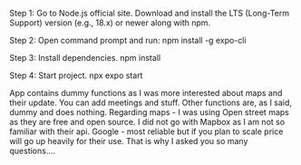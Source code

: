 Step 1:
Go to Node.js official site.
Download and install the LTS (Long-Term Support) version (e.g., 18.x) or newer along with npm.

Step 2:
Open command prompt and run:
npm install -g expo-cli


Step 3:
Install dependencies.
npm install


Step 4:
Start project.
npx expo start


App contains dummy functions as I was more interested about maps and their update. You can add meetings and stuff. Other functions are, as I said, dummy and does nothing.
Regarding maps - I was using Open street maps as they are free and open source.
I did not go with Mapbox as I am not so familiar with their api.
Google - most reliable but if you plan to scale price will go up heavily for their use.
That is why I asked you so many questions....
